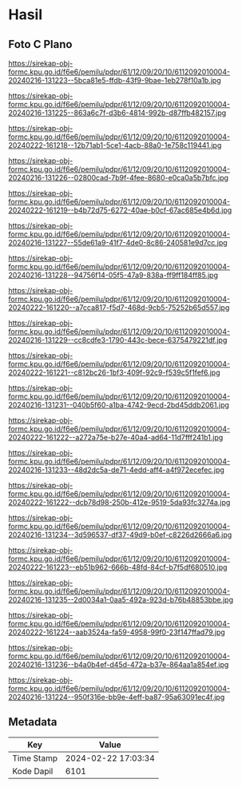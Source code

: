 # Hasil

## Foto C Plano

https://sirekap-obj-formc.kpu.go.id/f6e6/pemilu/pdpr/61/12/09/20/10/6112092010004-20240216-131223--5bca81e5-ffdb-43f9-9bae-1eb278f10a1b.jpg

https://sirekap-obj-formc.kpu.go.id/f6e6/pemilu/pdpr/61/12/09/20/10/6112092010004-20240216-131225--863a6c7f-d3b6-4814-992b-d87ffb482157.jpg

https://sirekap-obj-formc.kpu.go.id/f6e6/pemilu/pdpr/61/12/09/20/10/6112092010004-20240222-161218--12b71ab1-5ce1-4acb-88a0-1e758c119441.jpg

https://sirekap-obj-formc.kpu.go.id/f6e6/pemilu/pdpr/61/12/09/20/10/6112092010004-20240216-131226--02800cad-7b9f-4fee-8680-e0ca0a5b7bfc.jpg

https://sirekap-obj-formc.kpu.go.id/f6e6/pemilu/pdpr/61/12/09/20/10/6112092010004-20240222-161219--b4b72d75-6272-40ae-b0cf-67ac685e4b6d.jpg

https://sirekap-obj-formc.kpu.go.id/f6e6/pemilu/pdpr/61/12/09/20/10/6112092010004-20240216-131227--55de61a9-41f7-4de0-8c86-240581e9d7cc.jpg

https://sirekap-obj-formc.kpu.go.id/f6e6/pemilu/pdpr/61/12/09/20/10/6112092010004-20240216-131228--94756f14-05f5-47a9-838a-ff9ff184ff85.jpg

https://sirekap-obj-formc.kpu.go.id/f6e6/pemilu/pdpr/61/12/09/20/10/6112092010004-20240222-161220--a7cca817-f5d7-468d-9cb5-75252b65d557.jpg

https://sirekap-obj-formc.kpu.go.id/f6e6/pemilu/pdpr/61/12/09/20/10/6112092010004-20240216-131229--cc8cdfe3-1790-443c-bece-6375479221df.jpg

https://sirekap-obj-formc.kpu.go.id/f6e6/pemilu/pdpr/61/12/09/20/10/6112092010004-20240222-161221--c812bc26-1bf3-409f-92c9-f539c5f1fef6.jpg

https://sirekap-obj-formc.kpu.go.id/f6e6/pemilu/pdpr/61/12/09/20/10/6112092010004-20240216-131231--040b5f60-a1ba-4742-9ecd-2bd45ddb2061.jpg

https://sirekap-obj-formc.kpu.go.id/f6e6/pemilu/pdpr/61/12/09/20/10/6112092010004-20240222-161222--a272a75e-b27e-40a4-ad64-11d7fff241b1.jpg

https://sirekap-obj-formc.kpu.go.id/f6e6/pemilu/pdpr/61/12/09/20/10/6112092010004-20240216-131233--48d2dc5a-de71-4edd-aff4-a4f972ecefec.jpg

https://sirekap-obj-formc.kpu.go.id/f6e6/pemilu/pdpr/61/12/09/20/10/6112092010004-20240222-161222--dcb78d98-250b-412e-9519-5da93fc3274a.jpg

https://sirekap-obj-formc.kpu.go.id/f6e6/pemilu/pdpr/61/12/09/20/10/6112092010004-20240216-131234--3d596537-df37-49d9-b0ef-c8226d2666a6.jpg

https://sirekap-obj-formc.kpu.go.id/f6e6/pemilu/pdpr/61/12/09/20/10/6112092010004-20240222-161223--eb51b962-666b-48fd-84cf-b7f5df680510.jpg

https://sirekap-obj-formc.kpu.go.id/f6e6/pemilu/pdpr/61/12/09/20/10/6112092010004-20240216-131235--2d0034a1-0aa5-492a-923d-b76b48853bbe.jpg

https://sirekap-obj-formc.kpu.go.id/f6e6/pemilu/pdpr/61/12/09/20/10/6112092010004-20240222-161224--aab3524a-fa59-4958-99f0-23f147ffad79.jpg

https://sirekap-obj-formc.kpu.go.id/f6e6/pemilu/pdpr/61/12/09/20/10/6112092010004-20240216-131236--b4a0b4ef-d45d-472a-b37e-864aa1a854ef.jpg

https://sirekap-obj-formc.kpu.go.id/f6e6/pemilu/pdpr/61/12/09/20/10/6112092010004-20240216-131224--950f316e-bb9e-4eff-ba87-95a63091ec4f.jpg


## Metadata

| Key        | Value               |
| ---------- | ------------------- |
| Time Stamp | 2024-02-22 17:03:34 |
| Kode Dapil | 6101                |



